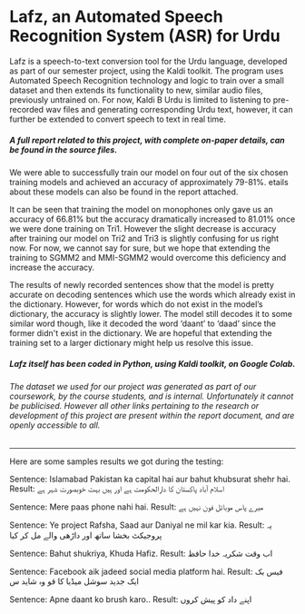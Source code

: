 # Lafz, an Automated Speech Recognition System  (ASR) for Urdu
Lafz is a speech-to-text conversion tool for the Urdu language, developed as part of our semester project, using the Kaldi toolkit. The program uses Automated Speech Recognition technology and logic to train over a small dataset and then extends its functionality to new, similar audio files, previously untrained on. For now, Kaldi B Urdu is limited to listening to pre-recorded wav files and generating corresponding Urdu text, however, it can further be extended to convert speech to text in real time.

##### A full report related to this project, with complete on-paper details, can be found in the source files.

We were able to successfully train our model on four out of the six chosen training models and achieved an accuracy of approximately 79-81%. etails about these models can also be found in the report attached.

It can be seen that training the model on monophones only gave us an accuracy of 66.81% but the accuracy dramatically increased to 81.01% once we were done training on Tri1. However the slight decrease is accuracy after training our model on Tri2 and Tri3 is slightly confusing for us right now. For now, we cannot say for sure, but we hope that extending the training to SGMM2 and MMI-SGMM2 would overcome this deficiency and increase the accuracy.

The results of newly recorded sentences show that the model is pretty accurate on decoding sentences which use the words which already exist in the dictionary. However, for words which do not exist in the model’s dictionary, the accuracy is slightly lower. The model still decodes it to some similar word though, like it decoded the word ‘daant’ to ‘daad’ since the former didn't exist in the dictionary. We are hopeful that extending the training set to a larger dictionary might help us resolve this issue.

##### Lafz itself has been coded in Python, using Kaldi toolkit, on Google Colab.

###### The dataset we used for our project was generated as part of our coursework, by the course students, and is internal. Unfortunately it cannot be publicised. However all other links pertaining to the research or development of this project are present within the report document, and are openly accessible to all.

_________________________________________________________________________________________________________________________________________________________________________

Here are some samples results we got during the testing:

Sentence: Islamabad Pakistan ka capital hai aur bahut khubsurat shehr hai.
Result:       اسلام آباد پاکستان کا دارالحکومت ہے اور ہیں بہت خوبصورت شہر ہے

Sentence: Mere paas phone nahi hai.
Result:       میرے پاس موبائل فون نہیں ہے

Sentence: Ye project Rafsha, Saad aur Daniyal ne mil kar kia.
Result:       یہ پروجیکٹ بخشا ساتھ اور داڑھی والے مل کر کیا

Sentence: Bahut shukriya, Khuda Hafiz.
Result:       اب وقت شکریہ خدا حافظ

Sentence: Facebook aik jadeed social media platform hai.
Result:       فیس بک ایک جدید سوشل میڈیا کا قو وہ شاید س

Sentence: Apne daant ko brush karo..
Result:       اپنے داد کو پیش کروں

